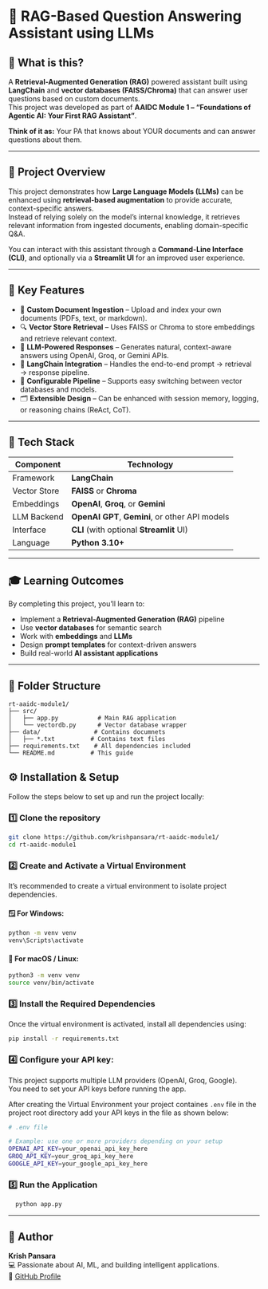 # 🧠 RAG-Based Question Answering Assistant using LLMs

## 🤖 What is this?

A **Retrieval-Augmented Generation (RAG)** powered assistant built using **LangChain** and **vector databases (FAISS/Chroma)** that can answer user questions based on custom documents.  
This project was developed as part of **AAIDC Module 1 – “Foundations of Agentic AI: Your First RAG Assistant”**.

**Think of it as:** Your PA that knows about YOUR documents and can answer questions about them.

---

## 🚀 Project Overview

This project demonstrates how **Large Language Models (LLMs)** can be enhanced using **retrieval-based augmentation** to provide accurate, context-specific answers.  
Instead of relying solely on the model’s internal knowledge, it retrieves relevant information from ingested documents, enabling domain-specific Q&A.

You can interact with this assistant through a **Command-Line Interface (CLI)**, and optionally via a **Streamlit UI** for an improved user experience.

---

## 🧩 Key Features

- 📄 **Custom Document Ingestion** – Upload and index your own documents (PDFs, text, or markdown).  
- 🔍 **Vector Store Retrieval** – Uses FAISS or Chroma to store embeddings and retrieve relevant context.  
- 🤖 **LLM-Powered Responses** – Generates natural, context-aware answers using OpenAI, Groq, or Gemini APIs.  
- 🧠 **LangChain Integration** – Handles the end-to-end prompt → retrieval → response pipeline.  
- 🧾 **Configurable Pipeline** – Supports easy switching between vector databases and models.  
- 🗂️ **Extensible Design** – Can be enhanced with session memory, logging, or reasoning chains (ReAct, CoT).  

---

## 🧱 Tech Stack

| Component | Technology |
|------------|-------------|
| Framework | **LangChain** |
| Vector Store | **FAISS** or **Chroma** |
| Embeddings | **OpenAI**, **Groq**, or **Gemini** |
| LLM Backend | **OpenAI GPT**, **Gemini**, or other API models |
| Interface | **CLI** (with optional **Streamlit** UI) |
| Language | **Python 3.10+** |

---


## 🎓 Learning Outcomes

By completing this project, you’ll learn to:
- Implement a **Retrieval-Augmented Generation (RAG)** pipeline  
- Use **vector databases** for semantic search  
- Work with **embeddings** and **LLMs**  
- Design **prompt templates** for context-driven answers  
- Build real-world **AI assistant applications**

---

## 📂 Folder Structure

```
rt-aaidc-module1/
├── src/
│   ├── app.py           # Main RAG application
│   └── vectordb.py      # Vector database wrapper
├── data/               # Contains documnets
│   ├── *.txt          # Contains text files
├── requirements.txt    # All dependencies included
└── README.md          # This guide
```


## ⚙️ Installation & Setup

Follow the steps below to set up and run the project locally:

### 1️⃣ Clone the repository
   ```bash
   git clone https://github.com/krishpansara/rt-aaidc-module1/
   cd rt-aaidc-module1
   ```

### 2️⃣ Create and Activate a Virtual Environment

It’s recommended to create a virtual environment to isolate project dependencies.

#### 🪟 For Windows:
```bash
python -m venv venv
venv\Scripts\activate
```

#### 🐧 For macOS / Linux:
```bash
python3 -m venv venv
source venv/bin/activate
```

### 3️⃣ Install the Required Dependencies

Once the virtual environment is activated, install all dependencies using:
```bash
pip install -r requirements.txt
```

### 4️⃣ Configure your API key:

This project supports multiple LLM providers (OpenAI, Groq, Google).  
You need to set your API keys before running the app.

After creating the Virtual Environment your project containes `.env` file in the project root directory add your API keys in the file as shown below:

```bash
# .env file

# Example: use one or more providers depending on your setup
OPENAI_API_KEY=your_openai_api_key_here
GROQ_API_KEY=your_groq_api_key_here
GOOGLE_API_KEY=your_google_api_key_here
```

### 5️⃣ Run the Application
```bash
  python app.py
```

---


## 👤 Author

**Krish Pansara**  
💻 Passionate about AI, ML, and building intelligent applications.  
🔗 [GitHub Profile](https://github.com/krishpansara)

